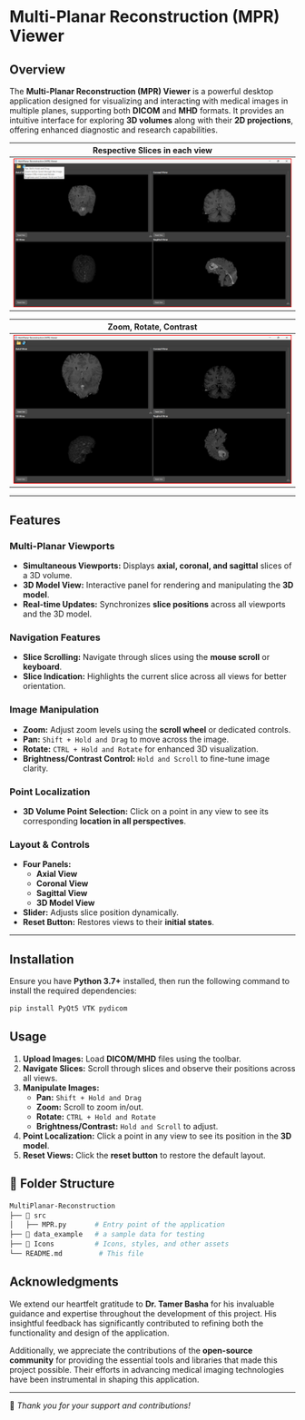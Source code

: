 # Multi-Planar Reconstruction (MPR) Viewer

## Overview

The **Multi-Planar Reconstruction (MPR) Viewer** is a powerful desktop application designed for visualizing and interacting with medical images in multiple planes, supporting both **DICOM** and **MHD** formats. It provides an intuitive interface for exploring **3D volumes** along with their **2D projections**, offering enhanced diagnostic and research capabilities.



| **Respective Slices in each view** | 
|------------------------------------|
| ![MPR Viewer - Slices](images/1.png) | 

|**Zoom, Rotate, Contrast** |
|----------------------------|
|![MPR Viewer - Zoom](images/2.png) |

---

## Features

###  Multi-Planar Viewports
- **Simultaneous Viewports:** Displays **axial, coronal, and sagittal** slices of a 3D volume.
- **3D Model View:** Interactive panel for rendering and manipulating the **3D model**.
- **Real-time Updates:** Synchronizes **slice positions** across all viewports and the 3D model.

###  Navigation Features
- **Slice Scrolling:** Navigate through slices using the **mouse scroll** or **keyboard**.
- **Slice Indication:** Highlights the current slice across all views for better orientation.

###  Image Manipulation
- **Zoom:** Adjust zoom levels using the **scroll wheel** or dedicated controls.
- **Pan:** `Shift + Hold and Drag` to move across the image.
- **Rotate:** `CTRL + Hold and Rotate` for enhanced 3D visualization.
- **Brightness/Contrast Control:** `Hold and Scroll` to fine-tune image clarity.

###  Point Localization
- **3D Volume Point Selection:** Click on a point in any view to see its corresponding **location in all perspectives**.

###  Layout & Controls
- **Four Panels:**
  -  **Axial View**
  -  **Coronal View**
  -  **Sagittal View**
  -  **3D Model View**
- **Slider:** Adjusts slice position dynamically.
- **Reset Button:** Restores views to their **initial states**.

---

##  Installation

Ensure you have **Python 3.7+** installed, then run the following command to install the required dependencies:

```bash
pip install PyQt5 VTK pydicom
```

##  Usage

1. **Upload Images:** Load **DICOM/MHD** files using the toolbar.
2. **Navigate Slices:** Scroll through slices and observe their positions across all views.
3. **Manipulate Images:**
   -  **Pan:** `Shift + Hold and Drag`
   -  **Zoom:** Scroll to zoom in/out.
   -  **Rotate:** `CTRL + Hold and Rotate`
   -  **Brightness/Contrast:** `Hold and Scroll` to adjust.
4. **Point Localization:** Click a point in any view to see its position in the **3D model**.
5. **Reset Views:** Click the **reset button** to restore the default layout.

## 📂 Folder Structure

```bash
MultiPlanar-Reconstruction
├── 📂 src
│   ├── MPR.py       # Entry point of the application
├── 📂 data_example   # a sample data for testing
├── 📂 Icons          # Icons, styles, and other assets
└── README.md         # This file
```


##  Acknowledgments

We extend our heartfelt gratitude to **Dr. Tamer Basha** for his invaluable guidance and expertise throughout the development of this project. His insightful feedback has significantly contributed to refining both the functionality and design of the application.

Additionally, we appreciate the contributions of the **open-source community** for providing the essential tools and libraries that made this project possible. Their efforts in advancing medical imaging technologies have been instrumental in shaping this application. 

---
🙏 *Thank you for your support and contributions!* 
